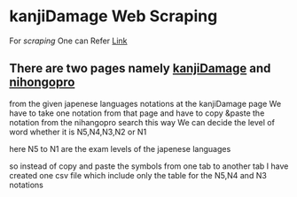 # kanjiDamage Web Scraping 

For *scraping* One can Refer [Link](https://www.edureka.co/blog/web-scraping-with-python/) 

## There are two pages namely [kanjiDamage](http://www.kanjidamage.com/kanji) and [nihongopro](https://www.nihongo-pro.com/kanji-pal/list/jlpt)

from the given japenese languages notations at the kanjiDamage page We have to take one notation from that page and have to 
copy &paste the notation from the nihangopro search this way We can decide the level of word whether it is N5,N4,N3,N2 or N1

here N5 to N1 are the exam levels of the japenese languages 


so instead of copy and paste the symbols from one tab to another tab I have created one csv file which include only the table for the 
N5,N4 and N3 notations 
